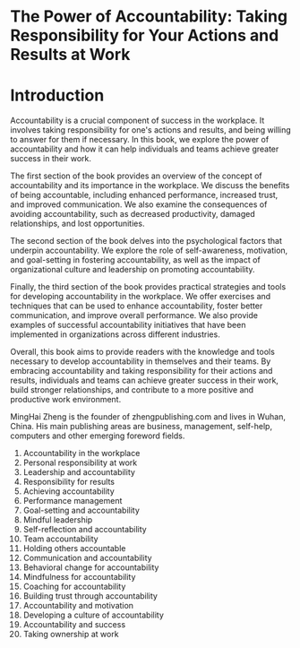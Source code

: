 # The Power of Accountability: Taking Responsibility for Your Actions and Results at Work

# Introduction

Accountability is a crucial component of success in the workplace. It involves taking responsibility for one's actions and results, and being willing to answer for them if necessary. In this book, we explore the power of accountability and how it can help individuals and teams achieve greater success in their work.

The first section of the book provides an overview of the concept of accountability and its importance in the workplace. We discuss the benefits of being accountable, including enhanced performance, increased trust, and improved communication. We also examine the consequences of avoiding accountability, such as decreased productivity, damaged relationships, and lost opportunities.

The second section of the book delves into the psychological factors that underpin accountability. We explore the role of self-awareness, motivation, and goal-setting in fostering accountability, as well as the impact of organizational culture and leadership on promoting accountability.

Finally, the third section of the book provides practical strategies and tools for developing accountability in the workplace. We offer exercises and techniques that can be used to enhance accountability, foster better communication, and improve overall performance. We also provide examples of successful accountability initiatives that have been implemented in organizations across different industries.

Overall, this book aims to provide readers with the knowledge and tools necessary to develop accountability in themselves and their teams. By embracing accountability and taking responsibility for their actions and results, individuals and teams can achieve greater success in their work, build stronger relationships, and contribute to a more positive and productive work environment.

MingHai Zheng is the founder of zhengpublishing.com and lives in Wuhan, China. His main publishing areas are business, management, self-help, computers and other emerging foreword fields.



1. Accountability in the workplace
2. Personal responsibility at work
3. Leadership and accountability
4. Responsibility for results
5. Achieving accountability
6. Performance management
7. Goal-setting and accountability
8. Mindful leadership
9. Self-reflection and accountability
10. Team accountability
11. Holding others accountable
12. Communication and accountability
13. Behavioral change for accountability
14. Mindfulness for accountability
15. Coaching for accountability
16. Building trust through accountability
17. Accountability and motivation
18. Developing a culture of accountability
19. Accountability and success
20. Taking ownership at work

